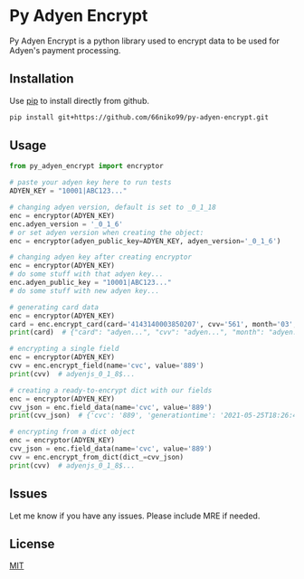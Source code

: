 # Py Adyen Encrypt

Py Adyen Encrypt is a python library used to encrypt data to be used for Adyen's payment processing.

## Installation

Use [pip](https://pip.pypa.io/en/stable/) to install directly from github.

```bash
pip install git+https://github.com/66niko99/py-adyen-encrypt.git
```

## Usage

```python
from py_adyen_encrypt import encryptor

# paste your adyen key here to run tests
ADYEN_KEY = "10001|ABC123..."

# changing adyen version, default is set to _0_1_18
enc = encryptor(ADYEN_KEY)
enc.adyen_version = '_0_1_6'
# or set adyen version when creating the object:
enc = encryptor(adyen_public_key=ADYEN_KEY, adyen_version='_0_1_6')

# changing adyen key after creating encryptor
enc = encryptor(ADYEN_KEY)
# do some stuff with that adyen key...
enc.adyen_public_key = "10001|ABC123..."
# do some stuff with new adyen key...

# generating card data
enc = encryptor(ADYEN_KEY)
card = enc.encrypt_card(card='4143140003850207', cvv='561', month='03', year='2022')
print(card)  # {"card": "adyen...", "cvv": "adyen...", "month": "adyen...", "year": "adyen..."}

# encrypting a single field
enc = encryptor(ADYEN_KEY)
cvv = enc.encrypt_field(name='cvc', value='889')
print(cvv)  # adyenjs_0_1_8$...

# creating a ready-to-encrypt dict with our fields
enc = encryptor(ADYEN_KEY)
cvv_json = enc.field_data(name='cvc', value='889')
print(cvv_json)  # {'cvc': '889', 'generationtime': '2021-05-25T18:26:48.000Z'}

# encrypting from a dict object
enc = encryptor(ADYEN_KEY)
cvv_json = enc.field_data(name='cvc', value='889')
cvv = enc.encrypt_from_dict(dict_=cvv_json)
print(cvv)  # adyenjs_0_1_8$...
```

## Issues
Let me know if you have any issues. Please include MRE if needed.

## License
[MIT](https://choosealicense.com/licenses/mit/)
